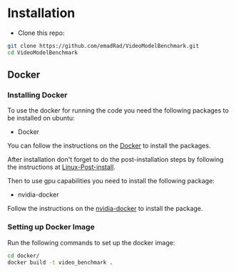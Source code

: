 # Installation

- Clone this repo:

```bash
git clone https://github.com/emadRad/VideoModelBenchmark.git
cd VideoModelBenchmark
```

## Docker 
### Installing Docker
To use the docker for running the code you need the following packages to be installed on ubuntu:
- Docker

You can follow the instructions on the [Docker](https://docs.docker.com/engine/install/ubuntu/) to install the packages.

After installation don't forget to do the post-installation steps by following the instructions 
at [Linux-Post-install](https://docs.docker.com/engine/install/linux-postinstall/).

Then to use gpu capabilities you need to install the following package:
- nvidia-docker

Follow the instructions on the [nvidia-docker](https://docs.nvidia.com/datacenter/cloud-native/container-toolkit/install-guide.html) to install the package.

### Setting up Docker Image

Run the following commands to set up the docker image:

```bash
cd docker/
docker build -t video_benchmark .
```

<!--
## Conda Environment
### Create Environment
If environment is not created, you can create it by running:
```bash
conda env create --name vml --file docker/environment.yml
```

If environment is created, you can update it by running:
```bash
conda env update --name vml --file docker/environment.yml
```

-->
